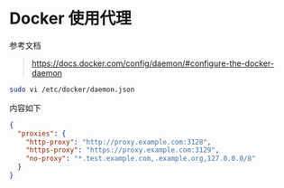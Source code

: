 # Docker 使用代理

参考文档

> https://docs.docker.com/config/daemon/#configure-the-docker-daemon

```bash
sudo vi /etc/docker/daemon.json
```

内容如下

```json
{
  "proxies": {
    "http-proxy": "http://proxy.example.com:3128",
    "https-proxy": "https://proxy.example.com:3129",
    "no-proxy": "*.test.example.com,.example.org,127.0.0.0/8"
  }
}
```